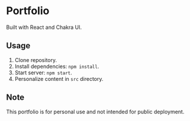 # Portfolio

Built with React and Chakra UI.

## Usage

1. Clone repository.
2. Install dependencies: `npm install`.
3. Start server: `npm start`.
4. Personalize content in `src` directory.

## Note

This portfolio is for personal use and not intended for public deployment.